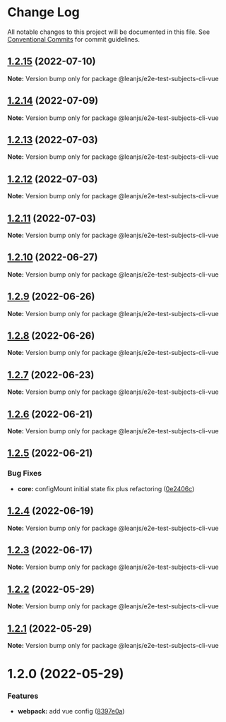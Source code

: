 # Change Log

All notable changes to this project will be documented in this file.
See [Conventional Commits](https://conventionalcommits.org) for commit guidelines.

## [1.2.15](https://github.com/leanjs/leanjs/compare/@leanjs/e2e-test-subjects-cli-vue@1.2.14...@leanjs/e2e-test-subjects-cli-vue@1.2.15) (2022-07-10)

**Note:** Version bump only for package @leanjs/e2e-test-subjects-cli-vue





## [1.2.14](https://github.com/leanjs/leanjs/compare/@leanjs/e2e-test-subjects-cli-vue@1.2.13...@leanjs/e2e-test-subjects-cli-vue@1.2.14) (2022-07-09)

**Note:** Version bump only for package @leanjs/e2e-test-subjects-cli-vue





## [1.2.13](https://github.com/leanjs/leanjs/compare/@leanjs/e2e-test-subjects-cli-vue@1.2.12...@leanjs/e2e-test-subjects-cli-vue@1.2.13) (2022-07-03)

**Note:** Version bump only for package @leanjs/e2e-test-subjects-cli-vue





## [1.2.12](https://github.com/leanjs/leanjs/compare/@leanjs/e2e-test-subjects-cli-vue@1.2.11...@leanjs/e2e-test-subjects-cli-vue@1.2.12) (2022-07-03)

**Note:** Version bump only for package @leanjs/e2e-test-subjects-cli-vue





## [1.2.11](https://github.com/leanjs/leanjs/compare/@leanjs/e2e-test-subjects-cli-vue@1.2.10...@leanjs/e2e-test-subjects-cli-vue@1.2.11) (2022-07-03)

**Note:** Version bump only for package @leanjs/e2e-test-subjects-cli-vue





## [1.2.10](https://github.com/leanjs/leanjs/compare/@leanjs/e2e-test-subjects-cli-vue@1.2.9...@leanjs/e2e-test-subjects-cli-vue@1.2.10) (2022-06-27)

**Note:** Version bump only for package @leanjs/e2e-test-subjects-cli-vue





## [1.2.9](https://github.com/leanjs/leanjs/compare/@leanjs/e2e-test-subjects-cli-vue@1.2.8...@leanjs/e2e-test-subjects-cli-vue@1.2.9) (2022-06-26)

**Note:** Version bump only for package @leanjs/e2e-test-subjects-cli-vue





## [1.2.8](https://github.com/leanjs/leanjs/compare/@leanjs/e2e-test-subjects-cli-vue@1.2.7...@leanjs/e2e-test-subjects-cli-vue@1.2.8) (2022-06-26)

**Note:** Version bump only for package @leanjs/e2e-test-subjects-cli-vue





## [1.2.7](https://github.com/leanjs/leanjs/compare/@leanjs/e2e-test-subjects-cli-vue@1.2.6...@leanjs/e2e-test-subjects-cli-vue@1.2.7) (2022-06-23)

**Note:** Version bump only for package @leanjs/e2e-test-subjects-cli-vue





## [1.2.6](https://github.com/leanjs/leanjs/compare/@leanjs/e2e-test-subjects-cli-vue@1.2.5...@leanjs/e2e-test-subjects-cli-vue@1.2.6) (2022-06-21)

**Note:** Version bump only for package @leanjs/e2e-test-subjects-cli-vue





## [1.2.5](https://github.com/leanjs/leanjs/compare/@leanjs/e2e-test-subjects-cli-vue@1.2.4...@leanjs/e2e-test-subjects-cli-vue@1.2.5) (2022-06-21)


### Bug Fixes

* **core:** configMount initial state fix plus refactoring ([0e2406c](https://github.com/leanjs/leanjs/commit/0e2406cb0666320e675e8f1a2dbefe4b3089cf91))





## [1.2.4](https://github.com/leanjs/leanjs/compare/@leanjs/e2e-test-subjects-cli-vue@1.2.3...@leanjs/e2e-test-subjects-cli-vue@1.2.4) (2022-06-19)

**Note:** Version bump only for package @leanjs/e2e-test-subjects-cli-vue





## [1.2.3](https://github.com/leanjs/leanjs/compare/@leanjs/e2e-test-subjects-cli-vue@1.2.2...@leanjs/e2e-test-subjects-cli-vue@1.2.3) (2022-06-17)

**Note:** Version bump only for package @leanjs/e2e-test-subjects-cli-vue





## [1.2.2](https://github.com/leanjs/leanjs/compare/@leanjs/e2e-test-subjects-cli-vue@1.2.1...@leanjs/e2e-test-subjects-cli-vue@1.2.2) (2022-05-29)

**Note:** Version bump only for package @leanjs/e2e-test-subjects-cli-vue





## [1.2.1](https://github.com/leanjs/leanjs/compare/@leanjs/e2e-test-subjects-cli-vue@1.2.0...@leanjs/e2e-test-subjects-cli-vue@1.2.1) (2022-05-29)

**Note:** Version bump only for package @leanjs/e2e-test-subjects-cli-vue





# 1.2.0 (2022-05-29)


### Features

* **webpack:** add vue config ([8397e0a](https://github.com/leanjs/leanjs/commit/8397e0aeb8b4d4278213f227ac003c71d9e3db39))
